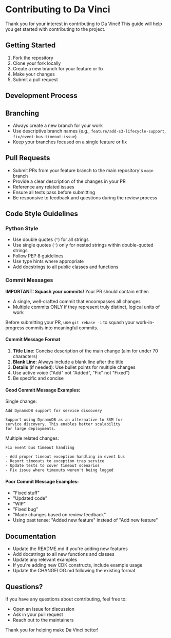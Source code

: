 Contributing to Da Vinci
========================

Thank you for your interest in contributing to Da Vinci! This guide will help you get started with contributing to the project.

Getting Started
---------------

1. Fork the repository
2. Clone your fork locally
3. Create a new branch for your feature or fix
4. Make your changes
5. Submit a pull request

Development Process
-------------------

Branching
---------

- Always create a new branch for your work
- Use descriptive branch names (e.g., `feature/add-s3-lifecycle-support`, `fix/event-bus-timeout-issue`)
- Keep your branches focused on a single feature or fix

Pull Requests
-------------

- Submit PRs from your feature branch to the main repository's `main` branch
- Provide a clear description of the changes in your PR
- Reference any related issues
- Ensure all tests pass before submitting
- Be responsive to feedback and questions during the review process

Code Style Guidelines
---------------------

### Python Style

- Use double quotes (`"`) for all strings
- Use single quotes (`'`) only for nested strings within double-quoted strings
- Follow PEP 8 guidelines
- Use type hints where appropriate
- Add docstrings to all public classes and functions

### Commit Messages

**IMPORTANT: Squash your commits!** Your PR should contain either:
- A single, well-crafted commit that encompasses all changes
- Multiple commits ONLY if they represent truly distinct, logical units of work

Before submitting your PR, use `git rebase -i` to squash your work-in-progress commits into meaningful commits.

#### Commit Message Format

1. **Title Line**: Concise description of the main change (aim for under 70 characters)
2. **Blank Line**: Always include a blank line after the title
3. **Details** (if needed): Use bullet points for multiple changes
4. Use active voice ("Add" not "Added", "Fix" not "Fixed")
5. Be specific and concise

#### Good Commit Message Examples:

Single change:
```
Add DynamoDB support for service discovery

Support using DynamoDB as an alternative to SSM for
service discovery. This enables better scalability
for large deployments.
```

Multiple related changes:
```
Fix event bus timeout handling

- Add proper timeout exception handling in event bus
- Report timeouts to exception trap service
- Update tests to cover timeout scenarios
- Fix issue where timeouts weren't being logged
```

#### Poor Commit Message Examples:

- "Fixed stuff"
- "Updated code"
- "WIP"
- "Fixed bug"
- "Made changes based on review feedback"
- Using past tense: "Added new feature" instead of "Add new feature"

Documentation
-------------

- Update the README.md if you're adding new features
- Add docstrings to all new functions and classes
- Update any relevant examples
- If you're adding new CDK constructs, include example usage
- Update the CHANGELOG.md following the existing format

Questions?
----------

If you have any questions about contributing, feel free to:

- Open an issue for discussion
- Ask in your pull request
- Reach out to the maintainers

Thank you for helping make Da Vinci better!